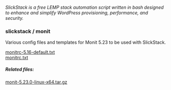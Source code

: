 <p><em>SlickStack is a free LEMP stack automation script written in bash designed to enhance and simplify WordPress provisioning, performance, and security.</em></p>

<h3>slickstack / monit</h3>

<p>Various config files and templates for Monit 5.23 to be used with SlickStack.</p>

<a href="monitrc-5.16-default.txt">monitrc-5.16-default.txt</a><br>
<a href="monitrc.txt">monitrc.txt</a><br>

<h5>Related files:</h5>

<a href="monit-5.23.0-linux-x64.tar.gz">monit-5.23.0-linux-x64.tar.gz</a><br>
